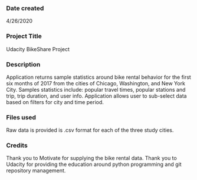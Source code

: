 ### Date created
4/26/2020

### Project Title
Udacity BikeShare Project

### Description
Application returns sample statistics around bike rental behavior for the first
six months of 2017 from the cities of Chicago, Washington, and New York City.
Samples statistics include:  popular travel times, popular stations and trip,
trip duration, and user info.  Application allows user to sub-select data based on filters for city and time period.

### Files used
Raw data is provided is .csv format for each of the three study cities.  

### Credits
Thank you to Motivate for supplying the bike rental data.
Thank you to Udacity for providing the education around python programming and git repository management.
